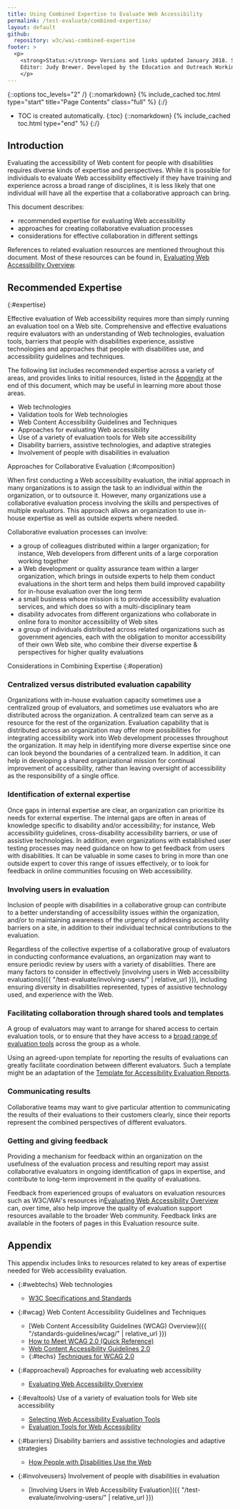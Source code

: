 ```yaml
---
title: Using Combined Expertise to Evaluate Web Accessibility
permalink: /test-evaluate/combined-expertise/
layout: default
github:
  repository: w3c/wai-combined-expertise
footer: >
  <p>
    <strong>Status:</strong> Versions and links updated January 2018. Substantive content updated 2002.<br>
    Editor: Judy Brewer. Developed by the Education and Outreach Working Group (<a href="https://www.w3.org/WAI/EO/">EOWG</a>). Developed with support from&nbsp;<a href="http://www.w3.org/WAI/TIES/">WAI-TIES</a>, a project of the European Commission <abbr title="Information Society Technologies">IST</abbr> Programme.
    </p>
---
```


{::options toc_levels="2" /}
{::nomarkdown}
{% include_cached toc.html type="start" title="Page Contents" class="full" %}
{:/}
-   TOC is created automatically.
{:toc}
{::nomarkdown}
{% include_cached toc.html type="end" %}
{:/}

## Introduction

Evaluating the accessibility of Web content for people with disabilities
requires diverse kinds of expertise and perspectives. While it is
possible for individuals to evaluate Web accessibility effectively if
they have training and experience across a broad range of disciplines,
it is less likely that one individual will have all the expertise that a
collaborative approach can bring. 

This document describes: 

-   recommended expertise for evaluating Web accessibility
-   approaches for creating collaborative evaluation processes
-   considerations for effective collaboration in different settings

References to related evaluation resources are mentioned throughout this
document. Most of these resources can be found in, [Evaluating Web
Accessibility Overview](http://www.w3.org/WAI/eval/Overview).

## Recommended Expertise
{:#expertise}

Effective evaluation of Web accessibility requires more than simply
running an evaluation tool on a Web site. Comprehensive and effective
evaluations require evaluators with an understanding of Web
technologies, evaluation tools, barriers that people with disabilities
experience, assistive technologies and approaches that people with
disabilities use, and accessibility guidelines and techniques.

The following list includes recommended expertise across a variety of
areas, and provides links to initial resources, listed in the
[Appendix](#appendix) at the end of this document, which may be useful
in learning more about those areas. 
-   Web technologies
-   Validation tools for Web technologies
-   Web Content Accessibility Guidelines and Techniques
-   Approaches for evaluating Web accessibility
-   Use of a variety of evaluation tools for Web site accessibility
-   Disability barriers, assistive technologies, and adaptive strategies
-   Involvement of people with disabilities in evaluation

Approaches for Collaborative Evaluation
{:#composition}

When first conducting a Web accessibility evaluation, the initial
approach in many organizations is to assign the task to an individual
within the organization, or to outsource it. However, many organizations
use a collaborative evaluation process involving the skills and
perspectives of multiple evaluators. This approach allows an
organization to use in-house expertise as well as outside experts where
needed.

Collaborative evaluation processes can involve:

-   a group of colleagues distributed within a larger organization; for
    instance, Web developers from different units of a large corporation
    working together
-   a Web development or quality assurance team within a larger
    organization, which brings in outside experts to help them conduct
    evaluations in the short term and helps them build improved
    capability for in-house evaluation over the long term
-   a small business whose mission is to provide accessibility
    evaluation services, and which does so with a multi-disciplinary
    team
-   disability advocates from different organizations who collaborate in
    online fora to monitor accessibility of Web sites
-   a group of individuals distributed across related organizations such
    as government agencies, each with the obligation to monitor
    accessibility of their own Web site, who combine their diverse
    expertise & perspectives for higher quality evaluations

Considerations in Combining Expertise
{:#operation}

### Centralized versus distributed evaluation capability

Organizations with in-house evaluation capacity sometimes use a
centralized group of evaluators, and sometimes use evaluators who are
distributed across the organization. A centralized team can serve as a
resource for the rest of the organization. Evaluation capability that is
distributed across an organization may offer more possibilities for
integrating accessibility work into Web development processes throughout
the organization. It may help in identifying more diverse expertise
since one can look beyond the boundaries of a centralized team. In
addition, it can help in developing a shared organizational mission for
continual improvement of accessibility, rather than leaving oversight of
accessibility as the responsibility of a single office.

### Identification of external expertise

Once gaps in internal expertise are clear, an organization can
prioritize its needs for external expertise. The internal gaps are often
in areas of knowledge specific to disability and/or accessibility; for
instance, Web accessibility guidelines, cross-disability accessibility
barriers, or use of assistive technologies. In addition, even
organizations with established user testing processes may need guidance
on how to get feedback from users with disabilities. It can be valuable
in some cases to bring in more than one outside expert to cover this
range of issues effectively, or to look for feedback in online
communities focusing on Web accessibility.

### Involving users in evaluation

Inclusion of people with disabilities in a collaborative group can
contribute to a better understanding of accessibility issues within the
organization, and/or to maintaining awareness of the urgency of
addressing accessibility barriers on a site, in addition to their
individual technical contributions to the evaluation.

Regardless of the collective expertise of a collaborative group of
evaluators in conducting conformance evaluations, an organization may
want to ensure periodic review by users with a variety of disabilities.
There are many factors to consider in effectively [involving users in
Web accessibility evaluations]({{ "/test-evaluate/involving-users/" | relative_url }}),
including ensuring diversity in disabilities represented, types of
assistive technology used, and experience with the Web.

### Facilitating collaboration through shared tools and templates

A group of evaluators may want to arrange for shared access to certain
evaluation tools, or to ensure that they have access to a [broad range
of evaluation tools](http://www.w3.org/WAI/ER/existingtools.html) across
the group as a whole.

Using an agreed-upon template for reporting the results of evaluations
can greatly facilitate coordination between different evaluators. Such a
template might be an adaptation of the [Template for Accessibility
Evaluation Reports](http://www.w3.org/WAI/eval/template.html).

### Communicating results

Collaborative teams may want to give particular attention to
communicating the results of their evaluations to their customers
clearly, since their reports represent the combined perspectives of
different evaluators. 

### Getting and giving feedback

Providing a mechanism for feedback within an organization on the
usefulness of the evaluation process and resulting report may assist
collaborative evaluators in ongoing identification of gaps in expertise,
and contribute to long-term improvement in the quality of evaluations.

Feedback from experienced groups of evaluators on evaluation resources
such as W3C/WAI's resources in[Evaluating Web Accessibility
Overview](http://www.w3.org/WAI/eval/Overview) can, over time, also help
improve the quality of evaluation support resources available to the
broader Web community. Feedback links are available in the footers of
pages in this Evaluation resource suite.

## Appendix

This appendix includes links to resources related to key areas of
expertise needed for Web accessibility evaluation.

-   {:#webtechs} Web technologies
    -   [W3C Specifications and Standards](https://www.w3.org/TR/)
-   {:#wcag} Web Content Accessibility Guidelines and Techniques
    -   [Web Content Accessibility Guidelines (WCAG)
        Overview]({{ "/standards-guidelines/wcag/" | relative_url }})
    -   [How to Meet WCAG 2.0 (Quick
        Reference)](http://www.w3.org/WAI/WCAG20/quickref/)
    -   [Web Content Accessibility Guidelines
        2.0](https://www.w3.org/TR/WCAG20/)
    -   {:#techs} [Techniques for WCAG 2.0](https://www.w3.org/TR/WCAG20-TECHS/)

-   {:#approacheval} Approaches for evaluating web accessibility
    -   [Evaluating Web Accessibility
        Overview](http://www.w3.org/WAI/eval/Overview)
-   {:#evaltools} Use of a variety of evaluation tools for Web site
    accessibility
    -   [Selecting Web Accessibility Evaluation
        Tools](http://www.w3.org/WAI/eval/selectingtools.html)
    -   [Evaluation Tools for Web
        Accessibility](http://www.w3.org/WAI/ER/existingtools.html#Evaluation)
-   {:#barriers} Disability barriers and assistive technologies and
    adaptive strategies
    -   [How People with Disabilities Use the
        Web](http://www.w3.org/WAI/intro/people-use-web)
-   {:#involveusers} Involvement of people with disabilities in
    evaluation
    -   [Involving Users in Web Accessibility
        Evaluation]({{ "/test-evaluate/involving-users/" | relative_url }})